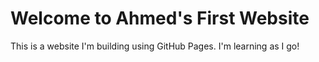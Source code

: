 
<h1>Welcome to Ahmed's First Website</h1>
<p>This is a website I'm building using GitHub Pages. I'm learning as I go!</p>
